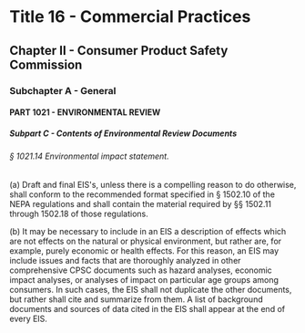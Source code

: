
# Title 16 - Commercial Practices
## Chapter II - Consumer Product Safety Commission
### Subchapter A - General
#### PART 1021 - ENVIRONMENTAL REVIEW
##### Subpart C - Contents of Environmental Review Documents
###### § 1021.14 Environmental impact statement.

(a) Draft and final EIS's, unless there is a compelling reason to do otherwise, shall conform to the recommended format specified in § 1502.10 of the NEPA regulations and shall contain the material required by §§ 1502.11 through 1502.18 of those regulations.

(b) It may be necessary to include in an EIS a description of effects which are not effects on the natural or physical environment, but rather are, for example, purely economic or health effects. For this reason, an EIS may include issues and facts that are thoroughly analyzed in other comprehensive CPSC documents such as hazard analyses, economic impact analyses, or analyses of impact on particular age groups among consumers. In such cases, the EIS shall not duplicate the other documents, but rather shall cite and summarize from them. A list of background documents and sources of data cited in the EIS shall appear at the end of every EIS.
